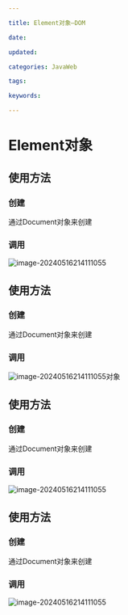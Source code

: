 ```yaml
---

title: Element对象—DOM

date: 

updated: 

categories: JavaWeb

tags: 

keywords: 

---
```

# Element对象

## 使用方法

### 创建

通过Document对象来创建

### 调用

![image-20240516214111055](../TyporaImage/image-20240516214111055.png)

## 使用方法

### 创建

通过Document对象来创建

### 调用

![image-20240516214111055](../TyporaImage/image-20240516214111055.png)对象

## 使用方法

### 创建

通过Document对象来创建

### 调用

![image-20240516214111055](../TyporaImage/image-20240516214111055.png)

## 使用方法

### 创建

通过Document对象来创建

### 调用

![image-20240516214111055](../TyporaImage/image-20240516214111055.png)